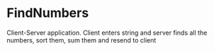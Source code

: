 # FindNumbers
Client-Server application. Client enters string and server finds all the numbers, sort them, sum them and resend to client
